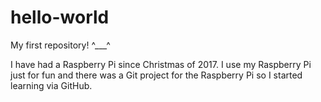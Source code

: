 # hello-world
My first repository! ^___^

I have had a Raspberry Pi since Christmas of 2017. I use my Raspberry Pi just for fun and there was a Git project for the Raspberry Pi so I started learning via GitHub.
